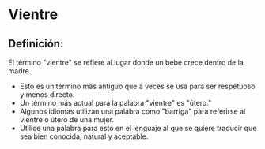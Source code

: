 # Vientre

## Definición: 

El término "vientre" se refiere al lugar donde un bebé crece dentro de la madre.

* Esto es un término más antiguo que a veces se usa  para ser respetuoso y menos directo.
* Un término más actual para la palabra "vientre" es "útero."
* Algunos idiomas utilizan una palabra como "barriga" para referirse al vientre o útero de una mujer.
* Utilice una palabra para esto en el lenguaje al que se quiere traducir que sea bien conocida, natural y aceptable.

